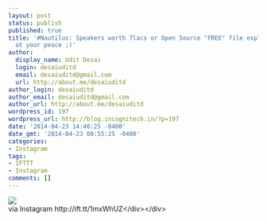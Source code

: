 ```yaml
---
layout: post
status: publish
published: true
title: '#Nautilus: Speakers worth 7lacs or Open Source "FREE" file explorer !! Use
  at your peace ;)'
author:
  display_name: Udit Desai
  login: desaiuditd
  email: desaiuditd@gmail.com
  url: http://about.me/desaiuditd
author_login: desaiuditd
author_email: desaiuditd@gmail.com
author_url: http://about.me/desaiuditd
wordpress_id: 197
wordpress_url: http://blog.incognitech.in/?p=197
date: '2014-04-23 14:40:25 -0400'
date_gmt: '2014-04-23 08:55:25 -0400'
categories:
- Instagram
tags:
- IFTTT
- Instagram
comments: []
---
```

<div><img src='http:&#47;&#47;origincache-prn.fbcdn.net&#47;10261328_1484556481758727_550060817_n.jpg' style='max-width:600px;' &#47;><br&#47;>
<div>via Instagram http:&#47;&#47;ift.tt&#47;1mxWhUZ<&#47;div><&#47;div></p>
